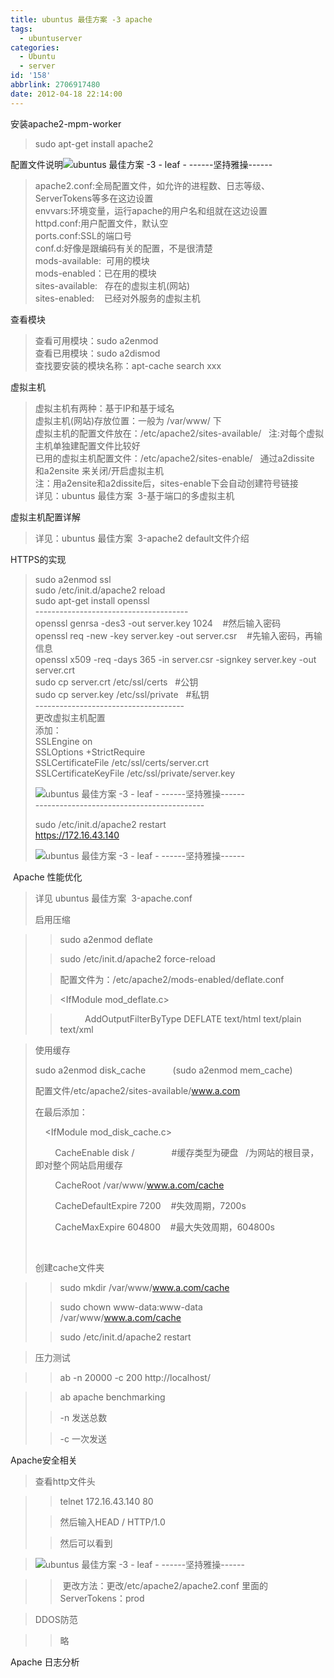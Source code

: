 ```yaml
---
title: ubuntus 最佳方案 -3 apache
tags:
  - ubuntuserver
categories:
  - Ubuntu
  - server
id: '158'
abbrlink: 2706917480
date: 2012-04-18 22:14:00
---
```


安装apache2-mpm-worker  

> sudo apt-get install apache2

  
配置文件说明![ubuntus 最佳方案 -3 - leaf - ------坚持雅操------](http://img2.ph.126.net/rjDrEcnNpCK8qcSGcrkM1A==/2500060743161473472.jpg "ubuntus 最佳方案 -3 - leaf - ------坚持雅操------")  

> apache2.conf:全局配置文件，如允许的进程数、日志等级、ServerTokens等多在这边设置  
> envvars:环境变量，运行apache的用户名和组就在这边设置  
> httpd.conf:用户配置文件，默认空  
> ports.conf:SSL的端口号  
> conf.d:好像是跟编码有关的配置，不是很清楚  
> mods-available:  可用的模块  
> mods-enabled：已在用的模块  
> sites-available:   存在的虚拟主机(网站)  
> sites-enabled:    已经对外服务的虚拟主机

  
查看模块  

> 查看可用模块：sudo a2enmod  
> 查看已用模块：sudo a2dismod  
> 查找要安装的模块名称：apt-cache search xxx

  
虚拟主机  

> 虚拟主机有两种：基于IP和基于域名  
> 虚拟主机(网站)存放位置：一般为 /var/www/ 下  
> 虚拟主机的配置文件放在：/etc/apache2/sites-available/   注:对每个虚拟主机单独建配置文件比较好  
> 已用的虚拟主机配置文件：/etc/apache2/sites-enable/   通过a2dissite 和a2ensite 来关闭/开启虚拟主机  
> 注：用a2ensite和a2dissite后，sites-enable下会自动创建符号链接  
> 详见：ubuntus 最佳方案  3-基于端口的多虚拟主机

  
虚拟主机配置详解  

> 详见：ubuntus 最佳方案  3-apache2 default文件介绍

  

HTTPS的实现  

> sudo a2enmod ssl  
> sudo /etc/init.d/apache2 reload  
> sudo apt-get install openssl  
> \--------------------------------------  
> openssl genrsa -des3 -out server.key 1024    #然后输入密码  
> openssl req -new -key server.key -out server.csr    #先输入密码，再输信息  
> openssl x509 -req -days 365 -in server.csr -signkey server.key -out server.crt  
> sudo cp server.crt /etc/ssl/certs   #公钥  
> sudo cp server.key /etc/ssl/private   #私钥  
> \-------------------------------------  
> 更改虚拟主机配置  
> 添加：  
> SSLEngine on  
> SSLOptions +StrictRequire  
> SSLCertificateFile /etc/ssl/certs/server.crt  
> SSLCertificateKeyFile /etc/ssl/private/server.key  
> 
> ![ubuntus 最佳方案 -3 - leaf - ------坚持雅操------](http://img1.ph.126.net/EWKDYD0fPBHsN0y_3ZXbLA==/2824601391308859841.jpg "ubuntus 最佳方案 -3 - leaf - ------坚持雅操------")  
> \------------------------------------------  
> 
> sudo /etc/init.d/apache2 restart  
> https://172.16.43.140  
> 
> ![ubuntus 最佳方案 -3 - leaf - ------坚持雅操------](http://img2.ph.126.net/vcjije7yiPpC1kYykPBB0w==/110619665864714502.jpg "ubuntus 最佳方案 -3 - leaf - ------坚持雅操------")

 Apache 性能优化

> 详见 ubuntus 最佳方案  3-apache.conf
> 
>   
> 
> 启用压缩

> > sudo a2enmod deflate
> 
> > sudo /etc/init.d/apache2 force-reload
> 
> > 配置文件为：/etc/apache2/mods-enabled/deflate.conf
> 
> > <IfModule mod\_deflate.c>
> 
> >           AddOutputFilterByType DEFLATE text/html text/plain text/xml
> 
> > </IfModule>

>   
> 
> 使用缓存
> 
> sudo a2enmod disk\_cache           (sudo a2enmod mem\_cache)
> 
> 配置文件/etc/apache2/sites-available/www.a.com
> 
> 在最后添加：
> 
>     <IfModule mod\_disk\_cache.c>
> 
>         CacheEnable disk /               #缓存类型为硬盘   /为网站的根目录，即对整个网站启用缓存
> 
>         CacheRoot /var/www/www.a.com/cache
> 
>         CacheDefaultExpire 7200    #失效周期，7200s
> 
>         CacheMaxExpire 604800    #最大失效周期，604800s
> 
>     </IfModule>
> 
> 创建cache文件夹

> > sudo mkdir /var/www/www.a.com/cache
> 
> > sudo chown www-data:www-data /var/www/www.a.com/cache
> 
> > sudo /etc/init.d/apache2 restart

>   
> 
> 压力测试

> > ab -n 20000 -c 200 http://localhost/

> > ab apache benchmarking
> 
> > \-n 发送总数
> 
> > \-c 一次发送
> 
> >   

Apache安全相关  

> 查看http文件头

> > telnet 172.16.43.140 80 
> 
> > 然后输入HEAD / HTTP/1.0 
> 
> > 然后可以看到

> ![ubuntus 最佳方案 -3 - leaf - ------坚持雅操------](http://img6.ph.126.net/MA9PPoapzN4loDA5xqZ5_A==/605452674922044526.jpg "ubuntus 最佳方案 -3 - leaf - ------坚持雅操------")

> >  更改方法：更改/etc/apache2/apache2.conf 里面的ServerTokens：prod 

>   
> 
> DDOS防范

> > 略

>   

Apache 日志分析  

>   
> 
>   
> 
>